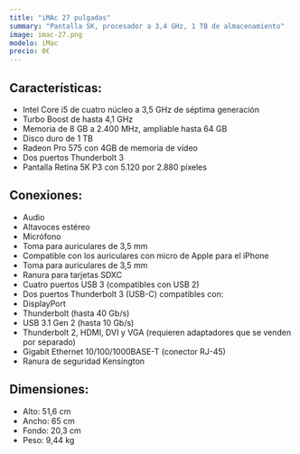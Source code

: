 ```yaml
---
title: "iMAc 27 pulgadas"
summary: "Pantalla 5K, procesador a 3,4 GHz, 1 TB de almacenamiento"
image: imac-27.png
modelo: iMac
precio: 0€
---
```


## Características:

  - Intel Core i5 de cuatro núcleo a 3,5 GHz de séptima generación
  - Turbo Boost de hasta 4,1 GHz
  - Memoria de 8 GB a 2.400 MHz, ampliable hasta 64 GB
  - Disco duro de 1 TB
  - Radeon Pro 575 con 4GB de memoria de vídeo
  - Dos puertos Thunderbolt 3
  - Pantalla Retina 5K P3 con 5.120 por 2.880 píxeles

## Conexiones:

  - Audio
  - Altavoces estéreo
  - Micrófono
  - Toma para auriculares de 3,5 mm
  - Compatible con los auriculares con micro de Apple para el iPhone
  - Toma para auriculares de 3,5 mm
  - Ranura para tarjetas SDXC
  - Cuatro puertos USB 3 (compatibles con USB 2)
  - Dos puertos Thunderbolt 3 (USB-C) compatibles con:
  - DisplayPort
  - Thunderbolt (hasta 40 Gb/s)
  - USB 3.1 Gen 2 (hasta 10 Gb/s)
  - Thunderbolt 2, HDMI, DVI y VGA (requieren adaptadores que se venden por separado)
  - Gigabit Ethernet 10/100/1000BASE-T (conector RJ-45)
  - Ranura de seguridad Kensington

## Dimensiones:

  - Alto: 51,6 cm
  - Ancho: 65 cm
  - Fondo: 20,3 cm
  - Peso: 9,44 kg
